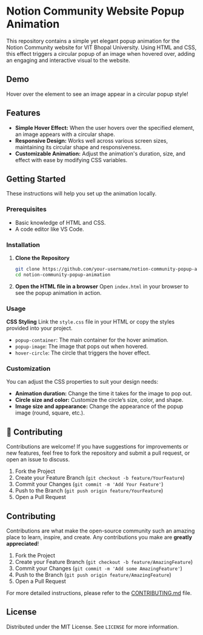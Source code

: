 # Notion Community Website Popup Animation

This repository contains a simple yet elegant popup animation for the Notion Community website for VIT Bhopal University. Using HTML and CSS, this effect triggers a circular popup of an image when hovered over, adding an engaging and interactive visual to the website. 

## Demo

Hover over the element to see an image appear in a circular popup style!

## Features

- **Simple Hover Effect:** When the user hovers over the specified element, an image appears with a circular shape.
- **Responsive Design:** Works well across various screen sizes, maintaining its circular shape and responsiveness.
- **Customizable Animation:** Adjust the animation's duration, size, and effect with ease by modifying CSS variables.

## Getting Started

These instructions will help you set up the animation locally.

### Prerequisites

- Basic knowledge of HTML and CSS.
- A code editor like VS Code.

### Installation

1. **Clone the Repository**
   ```bash
   git clone https://github.com/your-username/notion-community-popup-animation.git
   cd notion-community-popup-animation
   ```

2. **Open the HTML file in a browser**
   Open `index.html` in your browser to see the popup animation in action.

### Usage

 **CSS Styling**
   Link the `style.css` file in your HTML or copy the styles provided into your project.

   - `popup-container`: The main container for the hover animation.
   - `popup-image`: The image that pops out when hovered.
   - `hover-circle`: The circle that triggers the hover effect.

### Customization

You can adjust the CSS properties to suit your design needs:
- **Animation duration:** Change the time it takes for the image to pop out.
- **Circle size and color:** Customize the circle’s size, color, and shape.
- **Image size and appearance:** Change the appearance of the popup image (round, square, etc.).

## 🤝 Contributing

Contributions are welcome! If you have suggestions for improvements or new features, feel free to fork the repository and submit a pull request, or open an issue to discuss.

1. Fork the Project
2. Create your Feature Branch (`git checkout -b feature/YourFeature`)
3. Commit your Changes (`git commit -m 'Add Your Feature'`)
4. Push to the Branch (`git push origin feature/YourFeature`)
5. Open a Pull Request

## Contributing

Contributions are what make the open-source community such an amazing place to learn, inspire, and create. Any contributions you make are **greatly appreciated**!

1. Fork the Project
2. Create your Feature Branch (`git checkout -b feature/AmazingFeature`)
3. Commit your Changes (`git commit -m 'Add some AmazingFeature'`)
4. Push to the Branch (`git push origin feature/AmazingFeature`)
5. Open a Pull Request

For more detailed instructions, please refer to the [CONTRIBUTING.md](CONTRIBUTING.md) file.

## License

Distributed under the MIT License. See `LICENSE` for more information.




